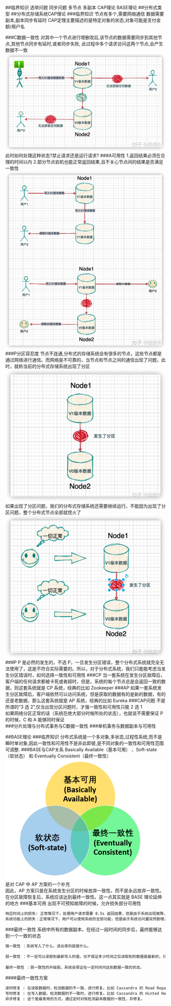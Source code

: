 ##临界知识
选举问题
同步问题
多节点
多副本
CAP理论
BASE理论
##分布式类型
##分布式存储系统CAP理论
###临界知识
节点有多个,需要网络通信
数据需要副本,副本同步有延时
CAP定理主要描述的是特定对象的状态,对象可能是支付金额/用户名

###C数据一致性
[](https://www.zhihu.com/question/54105974)
对其中一个节点进行增删改后,该节点的数据需要同步到其他节点,其他节点同步有延时,或者同步失败,
此过程中多个请求访问这两个节点,会产生数据不一致
![](.z_分布式模型_images/fe29b14b.png)
此时如何处理这种状态?禁止请求还是运行请求?
###A可用性
1.返回结果必须在合理的时间以内
2.部分节点宕机也能正常返回结果,且不关心节点间的结果是否满足一致性
![](.z_分布式模型_images/7581e52e.png)
###P分区容忍度
节点不连通,分布式的存储系统会有很多的节点，这些节点都是通过网络进行通信。而网络是不可靠的，当节点和节点之间的通信出现了问题，此时，就称当前的分布式存储系统出现了分区
![](.z_分布式模型CAP_BASE_images/fd2bc015.png)
如果出现了分区问题，我们的分布式存储系统还需要继续运行。不能因为出现了分区问题，整个分布式节点全部就熄火了
![](.z_分布式模型CAP_BASE_images/262c0039.png)
###P
P 是必然的发生的，不选 P，一旦发生分区错误，整个分布式系统就完全无法使用了，这是不符合实际需要的。所以，对于分布式系统，我们只能能考虑当发生分区错误时，如何选择一致性和可用性
###CP
当一套系统在发生分区故障后，客户端的任何请求都被卡死或者超时，但是，系统的每个节点总是会返回一致的数据，则这套系统就是 CP 系统，经典的比如 Zookeeper
###AP
如果一套系统发生分区故障后，客户端依然可以访问系统，但是获取的数据有的是新的数据，有的还是老数据，那么这套系统就是 AP 系统，经典的比如 Eureka
###CAP问题
不是所谓的“3 选 2”,仅当出现分区问题时，才强一致性和可用性只能 2 选 1  
如果网络分区正常的话（系统在绝大部分时候所处的状态），也就说不需要保证 P 的时候，C 和 A 能够同时保证  
[](https://www.zhihu.com/question/54105974)
###分片处理与分布式事务与C数据一致性
###单机事务与数据副本与可用性

##BASE理论
###临界知识
分布式系统是一个多对象,多状态,过程性系统,而不是瞬时单对象,因此一致性和可用性不是非此即彼,是不同对象的一致性和可用性范围可调整.
###BASE与CAP关系
Basically Available（基本可用） 、Soft-state（软状态） 和 Eventually Consistent（最终一致性） 
![](.z_01_分布式模型_CAP_BASE_images/6179e969.png)
是对 CAP 中 AP 方案的一个补充  
因此，AP 方案只是在系统发生分区的时候放弃一致性，而不是永远放弃一致性。在分区故障恢复后，系统应该达到最终一致性。这一点其实就是 BASE 理论延伸的地方
###基本可用
出现不可预知故障的时候，允许损失部分可用性
```asp
响应时间上的损失: 正常情况下，处理用户请求需要 0.5s 返回结果，但是由于系统出现故障，处理用户请求的时间变为 3 s。
系统功能上的损失：正常情况下，用户可以使用系统的全部功能，但是由于系统访问量突然剧增，系统的部分非核心功能无法使用
```
###最终一致性
系统中所有的数据副本，在经过一段时间的同步后，最终能够达到一个一致的状态
```asp
强一致性 ：系统写入了什么，读出来的就是什么。

弱一致性 ：不一定可以读取到最新写入的值，也不保证多少时间之后读取到的数据是最新的，只是会尽量保证某个时刻达到数据一致的状态。

最终一致性 ：弱一致性的升级版，系统会保证在一定时间内达到数据一致的状态。
```
####最终一致性方案
```asp
读时修复 : 在读取数据时，检测数据的不一致，进行修复。比如 Cassandra 的 Read Repair 实现，具体来说，在向 Cassandra 系统查询数据的时候，如果检测到不同节点 的副本数据不一致，系统就自动修复数据。
写时修复 : 在写入数据，检测数据的不一致时，进行修复。比如 Cassandra 的 Hinted Handoff 实现。具体来说，Cassandra 集群的节点之间远程写数据的时候，如果写失败 就将数据缓存下来，然后定时重传，修复数据的不一致性。
异步修复 : 这个是最常用的方式，通过定时对账检测副本数据的一致性，并修复。
```
